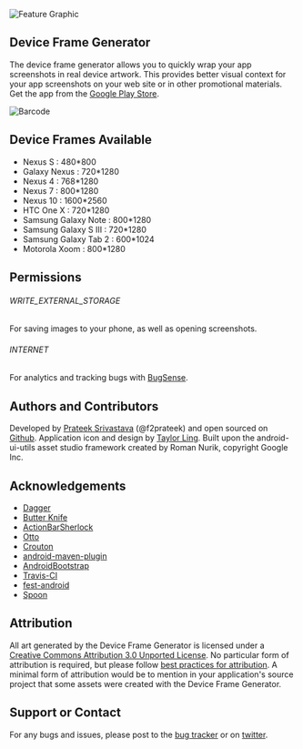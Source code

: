![Feature Graphic][1]

## Device Frame Generator
The device frame generator allows you to quickly wrap your app screenshots in real device artwork. This provides better visual context for your app screenshots on your web site or in other promotional materials.
Get the app from the [Google Play Store](https://play.google.com/store/apps/details?id=com.f2prateek.dfg).

![Barcode][3]

## Device Frames Available
  * Nexus S : 480*800
  * Galaxy Nexus : 720*1280
  * Nexus 4 : 768*1280
  * Nexus 7 : 800*1280
  * Nexus 10 : 1600*2560
  * HTC One X : 720*1280
  * Samsung Galaxy Note : 800*1280
  * Samsung Galaxy S III : 720*1280
  * Samsung Galaxy Tab 2 : 600*1024
  * Motorola Xoom : 800*1280

## Permissions
###### WRITE_EXTERNAL_STORAGE
For saving images to your phone, as well as opening screenshots.
###### INTERNET
For analytics and tracking bugs with [BugSense](https://www.bugsense.com/).

## Authors and Contributors
Developed by [Prateek Srivastava](https://twitter.com/f2prateek) (@f2prateek) and open sourced on [Github](https://github.com/f2prateek/Device-Frame-Generator).
Application icon and design by [Taylor Ling](http://androiduiux.com/).
Built upon the android-ui-utils asset studio framework created by Roman Nurik, copyright Google Inc.

## Acknowledgements

  * [Dagger](https://github.com/square/dagger)
  * [Butter Knife](https://github.com/JakeWharton/butterknife)
  * [ActionBarSherlock](https://github.com/JakeWharton/ActionBarSherlock)
  * [Otto](https://github.com/square/otto)
  * [Crouton](https://github.com/keyboardsurfer/Crouton)
  * [android-maven-plugin](https://github.com/jayway/maven-android-plugin)
  * [AndroidBootstrap](http://www.androidbootstrap.com/)
  * [Travis-CI](https://travis-ci.org/f2prateek/Device-Frame-Generator)
  * [fest-android](http://square.github.com/fest-android/)
  * [Spoon](http://square.github.com/spoon/)

## Attribution
All art generated by the Device Frame Generator is licensed under a [Creative Commons Attribution 3.0 Unported License](http://creativecommons.org/licenses/by/3.0/).
No particular form of attribution is required, but please follow [best practices for attribution](http://wiki.creativecommons.org/Marking/Users).
A minimal form of attribution would be to mention in your application's source project that some assets were created with the Device Frame Generator.

## Support or Contact
For any bugs and issues, please post to the [bug tracker](https://github.com/f2prateek/Device-Frame-Generator/issues?state=open) or on [twitter](https://twitter.com/f2prateek).

[1]: https://raw.github.com/f2prateek/Device-Frame-Generator/master/art/feature-graphic.fw.png
[3]: https://raw.github.com/f2prateek/Device-Frame-Generator/master/art/play_store_barcode.png
